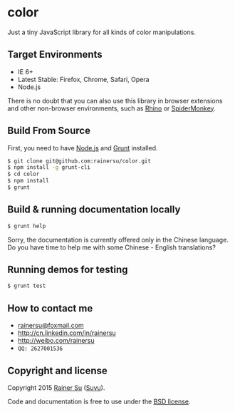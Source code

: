 # color
Just a tiny JavaScript library for all kinds of color manipulations.


Target Environments
-------------------

- IE 6+
- Latest Stable: Firefox, Chrome, Safari, Opera
- Node.js

There is no doubt that you can also use this library in browser extensions and other non-browser environments, such as [Rhino](https://github.com/mozilla/rhino) or [SpiderMonkey](https://developer.mozilla.org/en-US/docs/Mozilla/Projects/SpiderMonkey?redirectlocale=en-US&redirectslug=SpiderMonkey).

Build From Source
-----------------

First, you need to have [Node.js](https://nodejs.org/) and [Grunt](http://gruntjs.com/) installed.

```bash
$ git clone git@github.com:rainersu/color.git
$ npm install -g grunt-cli
$ cd color
$ npm install
$ grunt
```

Build & running documentation locally
-------------------------------------

```bash
$ grunt help
```

Sorry, the documentation is currently offered only in the Chinese language. Do you have time to help me with some Chinese - English translations?

Running demos for testing
-------------------------

```bash
$ grunt test
```

How to contact me
-----------------

- rainersu@foxmail.com
- http://cn.linkedin.com/in/rainersu
- http://weibo.com/rainersu
- ``QQ: 2627001536``

Copyright and license
---------------------

Copyright 2015 [Rainer Su](mailto:rainersu@foxmail.com) ([Suyu](http://cn.linkedin.com/in/rainersu)).

Code and documentation is free to use under the [BSD license](https://github.com/rainersu/color/blob/master/LICENSE.md).

